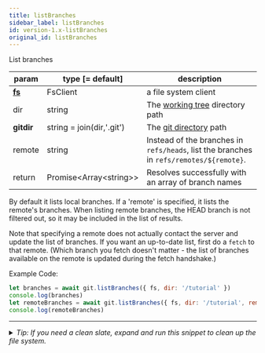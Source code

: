 ```yaml
---
title: listBranches
sidebar_label: listBranches
id: version-1.x-listBranches
original_id: listBranches
---
```


List branches

| param          | type [= default]           | description                                                                             |
| -------------- | -------------------------- | --------------------------------------------------------------------------------------- |
| [**fs**](./fs) | FsClient                   | a file system client                                                                    |
| dir            | string                     | The [working tree](dir-vs-gitdir.md) directory path                                     |
| **gitdir**     | string = join(dir,'.git')  | The [git directory](dir-vs-gitdir.md) path                                              |
| remote         | string                     | Instead of the branches in `refs/heads`, list the branches in `refs/remotes/${remote}`. |
| return         | Promise\<Array\<string\>\> | Resolves successfully with an array of branch names                                     |

By default it lists local branches. If a 'remote' is specified, it lists the remote's branches. When listing remote branches, the HEAD branch is not filtered out, so it may be included in the list of results.

Note that specifying a remote does not actually contact the server and update the list of branches.
If you want an up-to-date list, first do a `fetch` to that remote.
(Which branch you fetch doesn't matter - the list of branches available on the remote is updated during the fetch handshake.)

Example Code:

```js live
let branches = await git.listBranches({ fs, dir: '/tutorial' })
console.log(branches)
let remoteBranches = await git.listBranches({ fs, dir: '/tutorial', remote: 'origin' })
console.log(remoteBranches)
```


---

<details>
<summary><i>Tip: If you need a clean slate, expand and run this snippet to clean up the file system.</i></summary>

```js live
window.fs = new LightningFS('fs', { wipe: true })
window.pfs = window.fs.promises
console.log('done')
```
</details>

<script>
(function rewriteEditLink() {
  const el = document.querySelector('a.edit-page-link.button');
  if (el) {
    el.href = 'https://github.com/isomorphic-git/isomorphic-git/edit/main/src/api/listBranches.js';
  }
})();
</script>